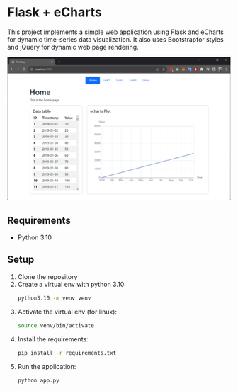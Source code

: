 # Flask + eCharts

This project implements a simple web application using Flask and eCharts for dynamic time-series data visualization. It also uses Bootstrapfor styles and jQuery for dynamic web page rendering.

![Screenshot](docs/screenshot.png)

## Requirements
- Python 3.10

## Setup
1. Clone the repository
2. Create a virtual env with python 3.10:
    ```bash
    python3.10 -m venv venv
    ```
3. Activate the virtual env (for linux):
    ```bash
    source venv/bin/activate
    ```
4. Install the requirements:
    ```bash
    pip install -r requirements.txt
    ```
5. Run the application:
    ```bash
    python app.py
    ```